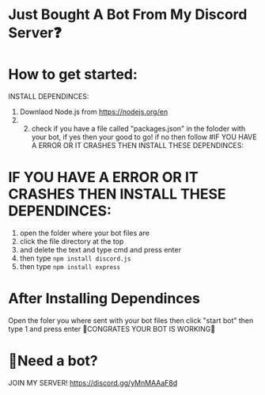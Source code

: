 # Just Bought A Bot From My Discord Server❓
# How to get started:
INSTALL DEPENDINCES: 
1. Downlaod Node.js from https://nodejs.org/en
2. 2. check if you have a file called "packages.json" in the foloder with your bot, if yes then your good to go! if no then follow #IF YOU HAVE A ERROR OR IT CRASHES THEN INSTALL THESE DEPENDINCES:
# IF YOU HAVE A ERROR OR IT CRASHES THEN INSTALL THESE DEPENDINCES:
1. open the folder where your bot files are
2. click the file directory at the top
3. and delete the text and type cmd and press enter
4. then type ```npm install discord.js```
5. then type ```npm install express```
# After Installing Dependinces
Open the foler you where sent with your bot files
then click "start bot"
then type 1 and press enter
🎉CONGRATES YOUR BOT IS WORKING🎉
# 🤖Need a bot?
JOIN MY SERVER!
https://discord.gg/yMnMAAaF8d
